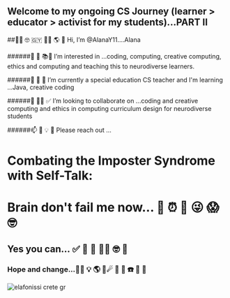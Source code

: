 ## Welcome to my ongoing CS Journey (learner > educator > activist for my students)...PART II

##👋🏽 🤓 🇬🇾 💃🏽 🌎 💝 Hi, I’m @AlanaY11....Alana

######👀 🐝 📚🧠 I’m interested in ...coding, computing, creative computing, ethics and computing and teaching this to neurodiverse learners.

######🌱 🌼 🌺 I’m currently a special education CS teacher and I'm learning ...Java, creative coding

######💞️ 👊🏽 ✅ I’m looking to collaborate on ...coding and creative computing and ethics in computing curriculum design for neurodiverse students

######📫 🤩 💡 🦋 Please reach out ...


# Combating the Imposter Syndrome with Self-Talk:
# Brain don't fail me now... 💖 ⏰ 🌠 😜 😱 🤓
## Yes you can... ✅ 🤩 🌺 👍🏽 🤓 💎
### Hope and change...👊🏽 💡 🌎 🎼☄ 🌳 📀 ☎️ 💾 🌻



![elafonissi crete gr](https://user-images.githubusercontent.com/17364335/180581118-1d3970f7-2075-4d90-aef5-8dee0ced4f05.jpeg)

